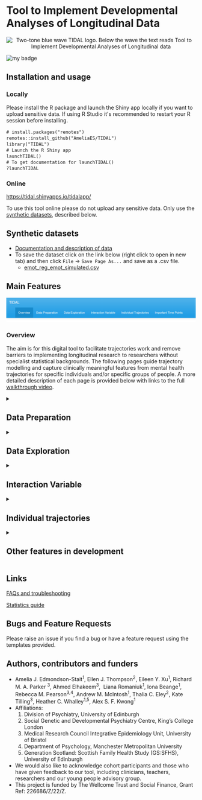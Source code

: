 # Tool to Implement Developmental Analyses of Longitudinal Data

<p align="center">
<img width="600" alt="Two-tone blue wave TIDAL logo. Below the wave the text reads Tool to Implement Developmental Analyses of Longitudinal data" src="https://user-images.githubusercontent.com/24313187/216609683-bac9e15c-6860-4441-a9ae-936f81940b1b.png">
</p>

<!-- badges: start -->
![my badge](https://badgen.net/badge/Status/In%20Development/orange)
<!-- badges: end -->


## Installation and usage

### Locally

Please install the R package and launch the Shiny app locally if you want to upload sensitive data. If using R Studio it's recommended to restart your R session before installing.

```{r eval=FALSE}
# install.packages("remotes")
remotes::install_github("AmeliaES/TIDAL")
library("TIDAL")
# Launch the R Shiny app
launchTIDAL()
# To get documentation for launchTIDAL()
?launchTIDAL
```

### Online

https://tidal.shinyapps.io/tidalapp/

To use this tool online please do not upload any sensitive data. Only use the [synthetic datasets](data/), described below.

## Synthetic datasets
  * [Documentation and description of data](https://github.com/AmeliaES/TIDAL/blob/main/data/README.md)
  * To save the dataset click on the link below (right click to open in new tab) and then click `File` -> `Save Page As...` and save as a .csv file.
       * [emot_reg_emot_simulated.csv](https://raw.githubusercontent.com/AmeliaES/TIDAL/main/data/emot_reg_emot_simulated.csv)


## Main Features

![](tabs.png)

### Overview

The aim is for this digital tool to facilitate trajectories work and remove barriers to implementing longitudinal research to researchers without specialist statistical backgrounds. The following pages guide trajectory modelling and capture clinically meaningful features from mental health trajectories for specific individuals and/or specific groups of people. A more detailed description of each page is provided below with links to the full [walkthrough video](https://www.youtube.com/watch?v=aWteXAWPBik).

<details>
<summary><h2>Data Preparation</h2></summary>

Many longitudinal datasets will be written in "wide" format, with each time point's data stored in a separate column. To analyse this data, it must first be convered into "long" format, with one column containing the time point names and one column containing the measurements.

This page allows the user to upload a wide format dataset and convert it into long format. The user selects which columns measure time and the phenotype they want to model trajectories on. There is also an option to impute mean age for missing age data in this step. Once converted into long format, there is the option to download the long version dataset as a .csv file.

[![TIDAL Data Preparation walkthrough](/_includes/data-prep.png)](https://youtu.be/aWteXAWPBik?t=133)
</details>

<details>
<summary><h2>Data Exploration</h2></summary>

This is the first stage of trajectory modelling. Here the user can either upload a long format dataset or use the dataset formatted on the previous page (Data Preparation). They then select the desired outcome variable to model the trajectory on and a time variable, usually age. Note that the variable which the trajectory is modelled on must be measured on a continuous scale.

There is an option at this stage to add extra covariates or confounders to the model. These can be categorical or continuous and multiple variables can be selected from the drop-down menu. The user can run a linear or non-linear (quadratic, cubic, quartic) model according to which best fits their data.

Once a model has been fitted, TIDAL will output the fixed and random effects in the "Model Results" tab. The user can also examine predicted scores for specific ages in the "Scores At Ages" tab and extract Area Under the Curve metrics in the "Area Under Curve" tab. Finally, the user can download a PDF report from the "Download Results" tab.

[![TIDAL Data Exploration walkthrough](/_includes/data-explore.png)](https://youtu.be/aWteXAWPBik?t=239)

</details>

<details>
<summary><h2>Interaction Variable</h2></summary>

On this page, the user can examine group differences or the effect of an interacting variable. The user can select a categorical or continuous variable from within the data and fit an updated model with the included interaction variable. The model type is inherited from the "Data Exploration" page alongside any covariates or confounders. Note that the interaction variable should not be included in the initial model if you wish to investigate it on this page. 

The output is similar to that from the "Data Exploration" page. In future we will be implementing features allowing the user to change factor level names and select the reference level to be used for categorical variables.

[![TIDAL Interaction Variable walkthrough](/_includes/interaction-variable.png)](https://youtu.be/aWteXAWPBik?t=475)

</details>

<details>
<summary><h2>Individual trajectories</h2></summary>

This page allows the user to view trajectories for specific individuals. The user can input specific IDs of interest, select a random sample of individuals to plot, or select a random sample from a specific category - e.g. female only. This allows comparison between individual trajectories and the group trajectories and may be useful for identifying whether a particular individual could be "on track" or not.

[![TIDAL Individual Trajectories walkthrough](/_includes/individual-trajectories.png)](https://youtu.be/aWteXAWPBik?t=580)

</details>

<details>
<summary><h2>Other features in development</h2></summary>
* **Points of acceleration**
  * Examine timing of peak velocity of trajectories. This feature highlights a critical period at which further support or interventions could be introduced to dramatically shift an individual’s illness trajectory.
* **Stability**
  * Captures within-individual variability in depressive symptoms over time and compares how this varies by different forms of interventions or combinations of interventions. 
* Allow users to input an x-axis value (eg. age) and recieve y-axis value (eg. depression score), for mean values from a user specified model.
* Allow users to download tables and plots (also to edit colours in the plots)
* Return an R script at the end of analysis with the code ran to generate tables and plots downloaded.

</details>

## Links

[FAQs and troubleshooting](FAQs.md)

[Statistics guide](StatsGuide.md)

## Bugs and Feature Requests
Please raise an issue if you find a bug or have a feature request using the templates provided.

## Authors, contributors and funders
* Amelia J. Edmondson-Stait<sup>1</sup>, Ellen J. Thompson<sup>2</sup>, Eileen Y. Xu<sup>1</sup>, Richard M. A. Parker <sup>3</sup>, Ahmed Elhakeem<sup>3</sup>,  Liana Romaniuk<sup>1</sup>, Iona Beange<sup>1</sup>, Rebecca M. Pearson<sup>3,4</sup>, Andrew M. McIntosh<sup>1</sup>, Thalia C. Eley<sup>2</sup>, Kate Tilling<sup>3</sup>, Heather C. Whalley<sup>1,5</sup>, Alex S. F. Kwong<sup>1</sup>
* Affiliations:
     <ol type="1">
        <li>Division of Psychiatry, University of Edinburgh</li>
        <li>Social Genetic and Developmental Psychiatry Centre, King’s College London</li>
        <li>Medical Research Council Integrative Epidemiology Unit, University of Bristol</li>
        <li>Department of Psychology, Manchester Metropolitan University</li>
        <li>Generation Scotland: Scottish Family Health Study (GS:SFHS), University of Edinburgh</li>
     </ol>
* We would also like to acknowledge cohort participants and those who have given feedback to our tool, including clinicians, teachers, researchers and our young people advisory group.
* This project is funded by The Wellcome Trust and Social Finance, Grant Ref: 226686/Z/22/Z.






  
